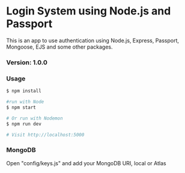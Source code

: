 # Login System using Node.js and Passport

This is an app to use authentication using Node.js, Express, Passport, Mongoose, EJS and some other packages.

### Version: 1.0.0

### Usage

```sh
$ npm install
```

```sh
#run with Node
$ npm start

# Or run with Nodemon
$ npm run dev

# Visit http://localhost:5000
```

### MongoDB

Open "config/keys.js" and add your MongoDB URI, local or Atlas
